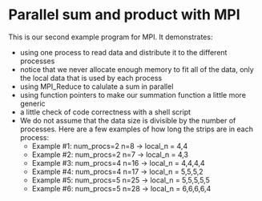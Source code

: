 # Parallel sum and product with MPI

This is our second example program for MPI. It demonstrates:
 * using one process to read data and distribute it to the different processes
 * notice that we never allocate enough memory to fit all of the data, only the
   local data that is used by each process
 * using MPI_Reduce to calulate a sum in parallel
 * using function pointers to make our summation function a little more generic
 * a little check of code correctness with a shell script
 * We do not assume that the data size is divisible by the number of processes. 
   Here are a few examples of how long the strips are in each process:
    - Example #1: num_procs=2 n=8  -> local_n = 4,4
    - Example #2: num_procs=2 n=7  -> local_n = 4,3
    - Example #3: num_procs=4 n=16 -> local_n = 4,4,4,4
    - Example #4: num_procs=4 n=17 -> local_n = 5,5,5,2 
    - Example #5: num_procs=5 n=25 -> local_n = 5,5,5,5,5
    - Example #6: num_procs=5 n=28 -> local_n = 6,6,6,6,4 


